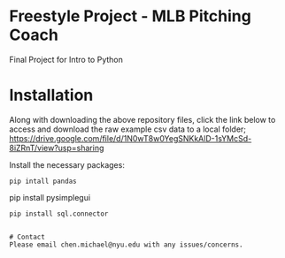 # Freestyle Project - MLB Pitching Coach
 Final Project for Intro to Python

# Installation
Along with downloading the above repository files, click the link below to access and download the raw example csv data to a local folder;
https://drive.google.com/file/d/1N0wT8w0YegSNKkAlD-1sYMcSd-8iZRnT/view?usp=sharing

Install the necessary packages:
```
pip intall pandas
```
pip install pysimplegui
```
pip install sql.connector


# Contact
Please email chen.michael@nyu.edu with any issues/concerns.
